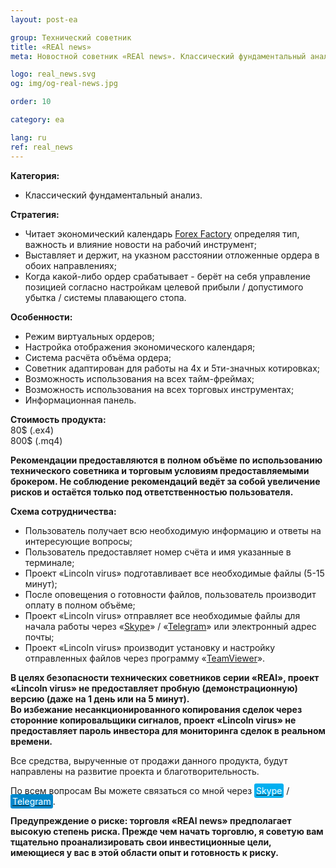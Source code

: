```yaml
---
layout: post-ea

group: Технический советник
title: «REAl news»
meta: Новостной советник «REAl news». Классический фундаментальный анализ. Все средства, вырученные от продажи данного продукта, будут направлены на развитие проекта и благотворительность.

logo: real_news.svg
og: img/og-real-news.jpg

order: 10

category: ea

lang: ru
ref: real_news
---
```


**Категория:**
  - Классический фундаментальный анализ.

**Стратегия:**
  - Читает экономический календарь <a href="https://www.forexfactory.com" target="_blank">Forex Factory</a> определяя тип, важность и влияние новости на рабочий инструмент;
  - Выставляет и держит, на указном расстоянии отложенные ордера в обоих направлениях;
  - Когда какой-либо ордер срабатывает - берёт на себя управление позицией согласно настройкам целевой прибыли / допустимого убытка / системы плавающего стопа.

**Особенности:**
  - Режим виртуальных ордеров;
  - Настройка отображения экономического календаря;
  - Система расчёта объёма ордера;
  - Советник адаптирован для работы на 4х и 5ти-значных котировках;
  - Возможность использования на всех тайм-фреймах;
  - Возможность использования на всех торговых инструментах;
  - Информационная панель.

**Стоимость продукта:**  
	80$ (.ex4)  
	800$ (.mq4)
  
**Рекомендации предоставляются в полном объёме по использованию технического советника и торговым условиям предоставляемыми брокером. Не соблюдение рекомендаций ведёт за собой увеличение рисков и остаётся только под ответственностью пользователя.**
  
  **Схема сотрудничества:**  

- Пользователь получает всю необходимую информацию и ответы на интересующие вопросы;  
- Пользователь предоставляет номер счёта и имя указанные в терминале;  
- Проект «Lincoln virus» подготавливает все необходимые файлы (5-15 минут);  
- После оповещения о готовности файлов, пользователь производит оплату в полном объёме;  
- Проект «Lincoln virus» отправляет все необходимые файлы для начала работы через «<a href="skype:chutkoy89?call" target="_blank">Skype</a>» / «<a href="https://t.me/chutkoy" target="_blank">Telegram</a>» или электронный адрес почты;  
- Проект «Lincoln virus» производит установку и настройку отправленных файлов через программу «<a href="https://www.teamviewer.com/ru/" target="_blank">TeamViewer</a>».

**В целях безопасности технических советников серии «REAl», проект «Lincoln virus» не предоставляет пробную (демонстрационную) версию (даже на 1 день или на 5 минут).**  
**Во избежание несанкционированного копирования сделок через сторонние копировальщики сигналов, проект «Lincoln virus» не предоставляет пароль инвестора для мониторинга сделок в реальном времени.**

Все средства, вырученные от продажи данного продукта, будут направлены на развитие проекта и благотворительность.

По всем вопросам Вы можете связаться со мной через <a href="skype:chutkoy89?call" target="_blank"><span style="background-color:#00aff0; color:white; padding:3px; border-radius: 3px">Skype</span></a> / <a href="https://t.me/chutkoy" target="_blank"><span style="background-color:#0088cc; color:white; padding:3px; border-radius: 3px">Telegram</span></a>.

**Предупреждение о риске: торговля «REAl news» предполагает высокую степень риска. Прежде чем начать торговлю, я советую вам тщательно проанализировать свои инвестиционные цели, имеющиеся у вас в этой области опыт и готовность к риску.**
